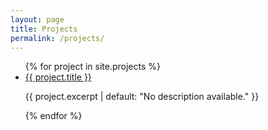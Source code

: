 ```yaml
---
layout: page
title: Projects
permalink: /projects/
---
```


<ul>
  {% for project in site.projects %}
    <li>
      <a href="{{ project.url | prepend: site.baseurl }}">{{ project.title }}</a>
      <p>{{ project.excerpt | default: "No description available." }}</p>
    </li>
  {% endfor %}
</ul>
